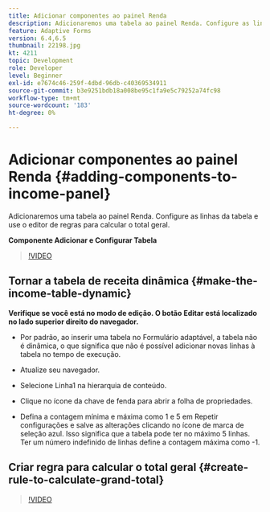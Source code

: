```yaml
---
title: Adicionar componentes ao painel Renda
description: Adicionaremos uma tabela ao painel Renda. Configure as linhas da tabela e use o editor de regras para calcular o total geral.
feature: Adaptive Forms
version: 6.4,6.5
thumbnail: 22198.jpg
kt: 4211
topic: Development
role: Developer
level: Beginner
exl-id: e7674c46-259f-4dbd-96db-c40369534911
source-git-commit: b3e9251bdb18a008be95c1fa9e5c79252a74fc98
workflow-type: tm+mt
source-wordcount: '183'
ht-degree: 0%

---
```


# Adicionar componentes ao painel Renda {#adding-components-to-income-panel}

Adicionaremos uma tabela ao painel Renda. Configure as linhas da tabela e use o editor de regras para calcular o total geral.

**Componente Adicionar e Configurar Tabela**

>[!VIDEO](https://video.tv.adobe.com/v/22198?quality=12&learn=on)



## Tornar a tabela de receita dinâmica {#make-the-income-table-dynamic}

**Verifique se você está no modo de edição. O botão Editar está localizado no lado superior direito do navegador.**

* Por padrão, ao inserir uma tabela no Formulário adaptável, a tabela não é dinâmica, o que significa que não é possível adicionar novas linhas à tabela no tempo de execução.

* Atualize seu navegador.

* Selecione Linha1 na hierarquia de conteúdo.

* Clique no ícone da chave de fenda para abrir a folha de propriedades.

* Defina a contagem mínima e máxima como 1 e 5 em Repetir configurações e salve as alterações clicando no ícone de marca de seleção azul. Isso significa que a tabela pode ter no máximo 5 linhas. Ter um número indefinido de linhas define a contagem máxima como -1.

## Criar regra para calcular o total geral {#create-rule-to-calculate-grand-total}


>[!VIDEO](https://video.tv.adobe.com/v/22197?quality=12&learn=on)

